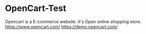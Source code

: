 # OpenCart-Test
Opencart is a E-commerce website. It's Open online shopping store.
https://www.opencart.com/ 
https://demo.opencart.com/ 
